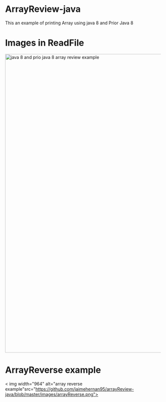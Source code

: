# ArrayReview-java

 This an example of printing Array using java 8 and Prior Java 8
 
# Images in ReadFile

<img width="964" alt="java 8 and prio java 8  array review example" src="https://github.com/jaimehernan95/arrayReview-java/blob/master/images/%20arrayExample.png">


# ArrayReverse example


< img width="964" alt="array reverse example"src="https://github.com/jaimehernan95/arrayReview-java/blob/master/images/arrayReverse.png">





